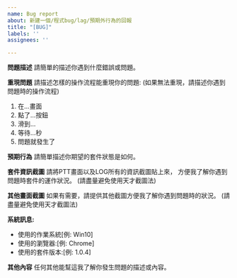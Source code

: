 ```yaml
---
name: Bug report
about: 新建一個/程式bug/lag/預期外行為的回報
title: "[BUG]"
labels: ''
assignees: ''

---
```


**問題描述**
請簡單的描述你遇到什麼錯誤或問題。

**重現問題**
請描述怎樣的操作流程能重現你的問題:
(如果無法重現，請描述你遇到問題時的操作流程)
1. 在...畫面
2. 點了...按鈕
3. 滑到...
4. 等待...秒
5. 問題就發生了

**預期行為**
請簡單描述你期望的套件狀態是如何。

**套件資訊截圖**
請將PTT畫面以及LOG所有的資訊截圖貼上來，
方便我了解你遇到問題時套件的運作狀況。
(請盡量避免使用天才截圖法)

**其他畫面截圖**
如果有需要，請提供其他截圖方便我了解你遇到問題時的狀況。
(請盡量避免使用天才截圖法)

**系統訊息:**
 - 使用的作業系統[例: Win10]
 - 使用的瀏覽器:[例: Chrome]
 - 使用的套件版本:[例: 1.0.4]


**其他內容**
任何其他能幫這我了解你發生問題的描述或內容。
